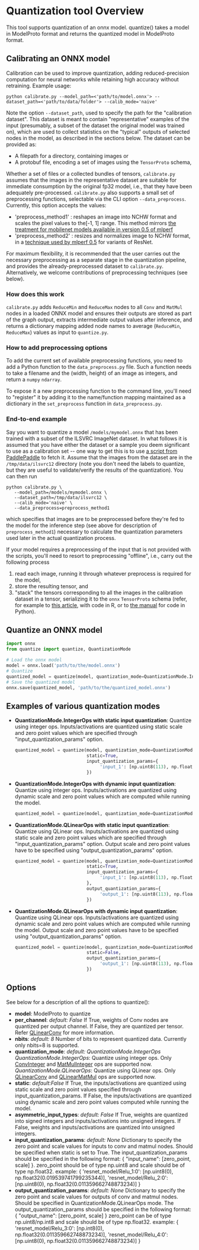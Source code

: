 # Quantization tool Overview
This tool supports quantization of an onnx model. quantize() takes a model in ModelProto format and returns the quantized model in ModelProto format.

## Calibrating an ONNX model

Calibration can be used to improve quantization, adding reduced-precision computation for neural networks while retaining high accuracy without retraining.  Example usage:
```
python calibrate.py --model_path=<'path/to/model.onnx'> --dataset_path=<'path/to/data/folder'> --calib_mode='naive'
```

Note the option `--dataset_path`, used to specify the path for the "calibration dataset".  This dataset is meant to contain "representative" examples of the input (presumably, a subset of the dataset the original model was trained on), which are used to collect statistics on the "typical" outputs of selected nodes in the model, as described in the sections below.  The dataset can be provided as:

* A filepath for a directory, containing images or
* A protobuf file, encoding a set of images using the `TensorProto` schema,

Whether a set of files or a collected bundles of tensors, `calibrate.py` assumes that the images in the representative dataset are suitable for immediate consumption by the original fp32 model, i.e., that they have been adequately pre-processed.  `calibrate.py` also supports a small set of preprocessing functions, selectable via the CLI option `--data_preprocess`.  Currently, this option accepts the values:

* 'preprocess_method1' : reshapes an image into NCHW format and scales the pixel values to the[-1, 1] range.  This method mirrors [the treatment for mobilenet models available in version 0.5 of mlperf](https://github.com/mlperf/inference/blob/master/v0.5/classification_and_detection/python/dataset.py#L226)
* 'preprocess_method2' : resizes and normalizes image to NCHW format, in a [technique used by mlperf 0.5](https://github.com/mlperf/inference/blob/master/v0.5/classification_and_detection/python/dataset.py#L250) for variants of ResNet.

For maximum flexibility, it is recommended that the user carries out the necessary preprocessing as a separate stage in the quantization pipeline, and provides the already-preprocessed dataset to `calibrate.py`.  Alternatively, we welcome contributions of preprocessing techniques (see below).

### How does this work

`calibrate.py` adds `ReduceMin` and `ReduceMax` nodes to all `Conv` and `MatMul` nodes in a loaded ONNX model and ensures their outputs are stored as part of the graph output, extracts intermediate output values after inference, and returns a dictionary mapping added node names to average (`ReduceMin`, `ReduceMax`) values as input to `quantize.py`.

### How to add preprocessing options

To add the current set of available preprocessing functions, you need to add a Python function to the `data_preprocess.py` file.  Such a function needs to take a filename and the (width, height) of an image as integers, and return a `numpy` `ndarray`.

To expose it a new preprocessing function to the command line, you'll need to "register" it by adding it to the name/function mapping maintained as a dictionary in the `set_preprocess` function in `data_preprocess.py`.

### End-to-end example

Say you want to quantize a model `/models/mymodel.onnx` that has been trained with a subset of the ILSVRC ImageNet dataset.  In what follows it is assumed that you have either the dataset or a sample you deem significant to use as a calibration set --  one way to get this is to use [a script from PaddlePaddle](https://github.com/PaddlePaddle/models/blob/develop/fluid/image_classification/data/ILSVRC2012/download_imagenet2012.sh) to fetch it.  Assume that the images from the dataset are in the `/tmp/data/ilsvrc12` directory (note you don't need the labels to quantize, but they are useful to validate/verify the results of the quantization).  You can then run

```
python calibrate.py \
   --model_path=/models/mymodel.onnx \
   --dataset_path=/tmp/data/ilsvrc12 \
   --calib_mode='naive' \
   --data_preprocess=preprocess_method1
```

which specifies that images are to be preprocessed before they're fed to the model for the inference step (see above for description of `preprocess_method1`) necessary to calculate the quantization parameters used later in the actual quantization process.

If your model requires a preprocessing of the input that is not provided with the scripts, you'll need to resort to preprocessing "offline", i.e., carry out the following process
1. read each image, running it through whatever preprocess is required for the model, 
1. store the resulting tensor, and
1. "stack" the tensors corresponding to all the images in the calibration dataset in a tensor, serializing it to the `onnx` `TensorProto` schema (refer, for example to [this article](https://onnx.ai/onnx-r/articles/protobufs.html), with code in R, or to [the manual](https://github.com/onnx/onnx/blob/master/docs/PythonAPIOverview.md) for code in Python).

## Quantize an ONNX model
```python
import onnx
from quantize import quantize, QuantizationMode

# Load the onnx model
model = onnx.load('path/to/the/model.onnx')
# Quantize
quantized_model = quantize(model, quantization_mode=QuantizationMode.IntegerOps)
# Save the quantized model
onnx.save(quantized_model, 'path/to/the/quantized_model.onnx')
```

## Examples of various quantization modes

- **QuantizationMode.IntegerOps with static input quantization**:
    Quantize using integer ops. Inputs/activations are quantized using static scale and zero point values which are specified through "input_quantization_params" option.
    ```python
    quantized_model = quantize(model, quantization_mode=QuantizationMode.IntegerOps,
                               static=True,
                               input_quantization_params={
                                    'input_1': [np.uint8(113), np.float32(0.05)]
                               })
    ```

- **QuantizationMode.IntegerOps with dynamic input quantization**:
    Quantize using integer ops. Inputs/activations are quantized using dynamic scale and zero point values which are computed while running the model.
    ```python
    quantized_model = quantize(model, quantization_mode=QuantizationMode.IntegerOps, static=False)
    ```

- **QuantizationMode.QLinearOps with static input quantization**:
    Quantize using QLinear ops. Inputs/activations are quantized using static scale and zero point values which are specified through "input_quantization_params" option.
    Output scale and zero point values have to be specified using "output_quantization_params" option.
    ```python
    quantized_model = quantize(model, quantization_mode=QuantizationMode.QLinearOps,
                               static=True,
                               input_quantization_params={
                                    'input_1': [np.uint8(113), np.float32(0.05)]
                               },
                               output_quantization_params={
                                    'output_1': [np.uint8(113), np.float32(0.05)]
                               })
    ```

- **QuantizationMode.QLinearOps with dynamic input quantization**:
    Quantize using QLinear ops. Inputs/activations are quantized using dynamic scale and zero point values which are computed while running the model.
    Output scale and zero point values have to be specified using "output_quantization_params" option.
    ```python
    quantized_model = quantize(model, quantization_mode=QuantizationMode.QLinearOps,
                               static=False,
                               output_quantization_params={
                                    'output_1': [np.uint8(113), np.float32(0.05)]
                               })
    ```

## Options

See below for a description of all the options to quantize():

- **model**: ModelProto to quantize
- **per_channel**: *default: False*
    If True, weights of Conv nodes are quantized per output channel.
    If False, they are quantized per tensor. Refer [QLinearConv](https://github.com/onnx/onnx/blob/master/docs/Operators.md#qlinearconv) for more information.
- **nbits**: *default: 8*
    Number of bits to represent quantized data. Currently only nbits=8 is supported.
- **quantization_mode**: *default: QuantizationMode.IntegerOps*
*QuantizationMode.IntegerOps*:  Quantize using integer ops. Only [ConvInteger](https://github.com/onnx/onnx/blob/master/docs/Operators.md#ConvInteger) and [MatMulInteger](https://github.com/onnx/onnx/blob/master/docs/Operators.md#MatMulInteger) ops are supported now.
*QuantizationMode.QLinearOps*: Quantize using QLinear ops. Only [QLinearConv](https://github.com/onnx/onnx/blob/master/docs/Operators.md#qlinearconv) and [QLinearMatMul](https://github.com/onnx/onnx/blob/master/docs/Operators.md#QLinearMatMul) ops are supported now.
- **static**: *default:False*
If True, the inputs/activations are quantized using static scale and zero point values specified through input_quantization_params.
If False, the inputs/activations are quantized using dynamic scale and zero point values computed while running the model.
- **asymmetric_input_types**: *default: False*
    If True, weights are quantized into signed integers and inputs/activations into unsigned integers.
    If False, weights and inputs/activations are quantized into unsigned integers.
- **input_quantization_params**: *default: None*
    Dictionary to specify the zero point and scale values for inputs to conv and matmul nodes.
        Should be specified when static is set to True.
        The input_quantization_params should be specified in the following format:
            {
                "input_name": [zero_point, scale]
            }.
        zero_point should be of type np.uint8 and scale should be of type np.float32.
        example:
            {
                'resnet_model/Relu_1:0': [np.uint8(0), np.float32(0.019539741799235344)],
                'resnet_model/Relu_2:0': [np.uint8(0), np.float32(0.011359662748873234)]
            }
- **output_quantization_params**: *default: None*
    Dictionary to specify the zero point and scale values for outputs of conv and matmul nodes.
    Should be specified in QuantizationMode.QLinearOps mode.
        The output_quantization_params should be specified in the following format:
            {
                "output_name": [zero_point, scale]
            }
        zero_point can be of type np.uint8/np.int8 and scale should be of type np.float32.
        example:
            {
                'resnet_model/Relu_3:0': [np.int8(0), np.float32(0.011359662748873234)],
                'resnet_model/Relu_4:0': [np.uint8(0), np.float32(0.011359662748873234)]
            }      
